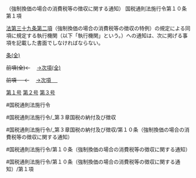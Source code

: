 （強制換価の場合の消費税等の徴収に関する通知）
国税通則法施行令第１０条第１項

[法第三十九条第二項](国税通則法＿＿＿＿＿第３９条第２項)（強制換価の場合の消費税等の徴収の特例）の規定による同項に規定する執行機関（以下「執行機関」という。）への通知は、次に掲げる事項を記載した書面でしなければならない。

[条(全)](国税通則法施行＿令＿第１０条_.md)

~~前項(全)←~~　  [→次項(全)](国税通則法施行＿令＿第１０条第２項_.md)

~~前項 　 ←~~　  [→次項 　 ](国税通則法施行＿令＿第１０条第２項.md)

[第１号](国税通則法施行＿令＿第１０条第１項第１号.md)  [第２号](国税通則法施行＿令＿第１０条第１項第２号.md)  [第３号](国税通則法施行＿令＿第１０条第１項第３号.md)  

#国税通則法施行令

#国税通則法施行令/_第３章国税の納付及び徴収

#国税通則法施行令/_第３章国税の納付及び徴収/第１０条（強制換価の場合の消費税等の徴収に関する通知）

#国税通則法施行令/第１０条（強制換価の場合の消費税等の徴収に関する通知）

#国税通則法施行令/第１０条（強制換価の場合の消費税等の徴収に関する通知）/第１項

